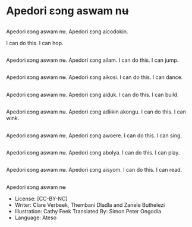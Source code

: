 # Apedori ɛɔng aswam nʉ

##
Apedori ɛɔng aswam
nʉ.
Apedori ɛɔng aicodokin.

I can do this.
I can hop.

##
Apedori ɛɔng aswam
nʉ.
Apedori ɛɔng ailam.
I can do this.
I can jump.

##
Apedori ɛɔng aswam
nʉ.
Apedori ɛɔng aikosi.
I can do this.
I can dance.

##
Apedori ɛɔng aswam
nʉ.
Apedori ɛɔng aiduk.
I can do this.
I can build.

##
Apedori ɛɔng aswam
nʉ.
Apedori ɛɔng adɨɨkɨn
akongu.
I can do this.
I can wink.

##
Apedori ɛɔng aswam
nʉ.
Apedori ɛɔng awoere.
I can do this.
I can sing.

##
Apedori ɛɔng aswam
nʉ.
Apedori ɛɔng abolya.
I can do this.
I can play.

##
Apedori ɛɔng aswam
nʉ.
Apedori ɛɔng aisyom.
I can do this.
I can read.

##
Apedori ɛɔng aswam nʉ
* License: [CC-BY-NC]
* Writer: Clare Verbeek, Thembani Dladla and Zanele Buthelezi
* Illustration: Cathy Feek
Translated By: Simon Peter Ongodia
* Language: Ateso
